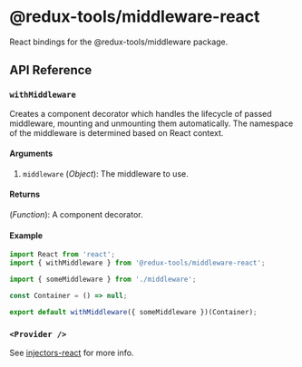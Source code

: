 # @redux-tools/middleware-react

React bindings for the @redux-tools/middleware package.

## API Reference

### `withMiddleware`

Creates a component decorator which handles the lifecycle of passed middleware, mounting and unmounting them automatically. The namespace of the middleware is determined based on React context.

#### Arguments

1. `middleware` (_Object_): The middleware to use.

#### Returns

(_Function_): A component decorator.

#### Example

```js
import React from 'react';
import { withMiddleware } from '@redux-tools/middleware-react';

import { someMiddleware } from './middleware';

const Container = () => null;

export default withMiddleware({ someMiddleware })(Container);
```

### `<Provider />`

See [injectors-react](../injectors-react/README.md) for more info.
